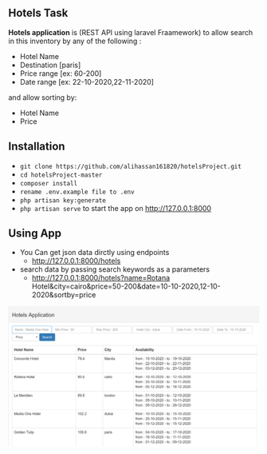 ## Hotels Task

**Hotels application** is (REST API using laravel Fraamework) to allow search in this inventory  by any of the following :

- Hotel Name
- Destination [paris]
- Price range [ex: 60-200]
- Date range [ex: 22-10-2020,22-11-2020]

and allow sorting by:

- Hotel Name 
- Price

## Installation 
* `git clone https://github.com/alihassan161820/hotelsProject.git`
* `cd hotelsProject-master`
* `composer install`
* `rename .env.example file to .env`
* `php artisan key:generate`
* `php artisan serve` to start the app on http://127.0.0.1:8000

## Using App
 - You Can get json data dirctly using endpoints 
   * http://127.0.0.1:8000/hotels 
 - search data by passing search keywords as a parameters 
   * http://127.0.0.1:8000/hotels?name=Rotana Hotel&city=cairo&price=50-200&date=10-10-2020,12-10-2020&sortby=price

 
![alt text](https://github.com/alihassan161820/hotelsProject/blob/master/public/a.png)

